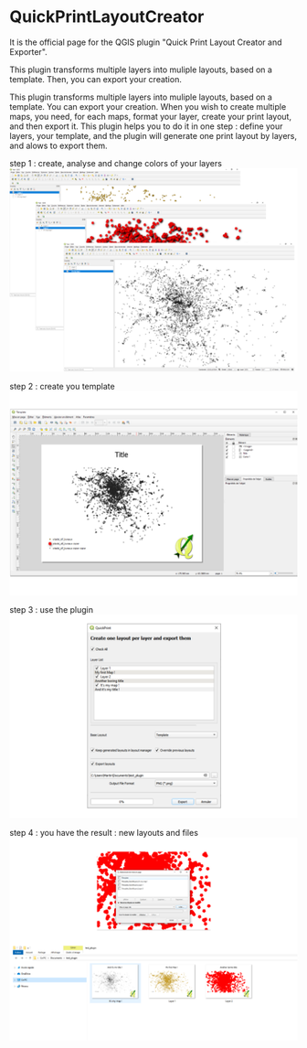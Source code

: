 # QuickPrintLayoutCreator


It is the official page for the QGIS plugin "Quick Print Layout Creator and Exporter".

This plugin transforms multiple layers into muliple layouts, based on a template. Then, you can export your creation.

This plugin transforms multiple layers into muliple layouts, based on a template. 
You can export your creation. When you wish to create multiple maps, you need, for each maps, 
format your layer, create your print layout, and then export it. 
This plugin helps you to do it in one step : define your layers, your template, 
and the plugin will generate one print layout by layers, and alows to export them.

step 1 : create, analyse and change colors of your layers
![layers](https://github.com/MartinBocquet/QuickPrintLayoutCreator/blob/master/doc/step%201%20-%203%20layers.png)

step 2 : create you template
![Template](https://github.com/MartinBocquet/QuickPrintLayoutCreator/blob/master/doc/step%202%20-%20create%20the%20template.png)

step 3 : use the plugin
![Plugin](https://github.com/MartinBocquet/QuickPrintLayoutCreator/blob/master/doc/step%203%20-%20use%20the%20plugin.png)

step 4 : you have the result : new layouts and files
![Result](https://github.com/MartinBocquet/QuickPrintLayoutCreator/blob/master/doc/step%204%20-result%20-%203%20layouts%20and%203%20files.png)
